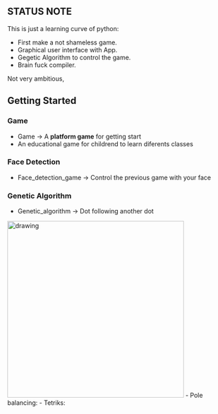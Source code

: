 ## STATUS NOTE ##

This is just a learning curve of python:

 - First make a not shameless game.
 - Graphical user interface with App.
 - Gegetic Algorithm to control the game.
 - Brain fuck compiler.

Not very ambitious, 

## Getting Started ##
### Game
- Game -> A **platform game** for getting start
- An educational game for childrend to learn diferents classes
### Face Detection
- Face_detection_game -> Control the previous game with your face
### Genetic Algorithm
- Genetic_algorithm -> Dot following another dot
<img src="https://github.com/RarceD/procrasting_py/blob/master/genetic_algorithm/dot_follower/dot_game_genetic.PNG" alt="drawing" width="400"/>
- Pole balancing:
- Tetriks:



